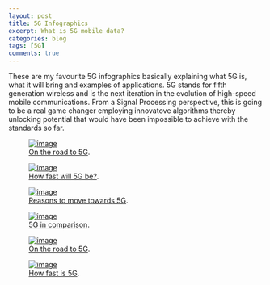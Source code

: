 ```yaml
---
layout: post
title: 5G Infographics 
excerpt: What is 5G mobile data?
categories: blog
tags: [5G]
comments: true
---
```


These are my favourite 5G infographics basically explaining what 5G is, what it will bring and examples of applications.  5G stands for fifth generation wireless and is the next iteration in the evolution of high-speed mobile communications.  From a Signal Processing perspective, this is going to be a real game changer employing innovatove algorithms thereby unlocking potential that would have been impossible to achieve with the standards so far.


<figure>
	<a href="http://www.comsoc.org/blog/infographic-ieee-ctn-road-5g"><img src="http://www.comsoc.org/sites/default/files/u36/5g_infographic2.jpg" alt="image"></a>
	<figcaption><a href="http://www.comsoc.org/blog/infographic-ieee-ctn-road-5g" title="On the road to 5G">On the road to 5G</a>.</figcaption>
</figure>


<figure>
	<a href="http://blogs.jdsu.com/perspectives/archive/2014/03/19/how-fast-will-5g-be.aspx"><img src="http://blogs.jdsu.com/perspectives/Documents/5G_v3.gif" alt="image"></a>
	<figcaption><a href="http://blogs.jdsu.com/perspectives/archive/2014/03/19/how-fast-will-5g-be.aspx" title="How fast will 5G be?">How fast will 5G be?</a>.</figcaption>
</figure>



<figure>
	<a href="http://www.fiercebigdata.com/story/internet-things-drive-5g-wireless-networks/2015-02-11"><img src="http://assets.fiercemarkets.net/public/sites/enterprise-it/EvolutionofWirelessNetworks2.jpg" alt="image"></a>
	<figcaption><a href="http://www.fiercebigdata.com/story/internet-things-drive-5g-wireless-networks/2015-02-11" title="Reasons to move towards 5G">Reasons to move towards 5G</a>.</figcaption>
</figure>



<figure>
	<a href="http://sysmech.co.uk/blog/infographic-mobile-data-evolution-comparrison-2g-3g-4g-5g/"><img src="http://sysmech.co.uk/wp-content/uploads/2015/03/The-data-mobile-data-evolution-infographic-SysMech.co_.uk_1.png" alt="image"></a>
	<figcaption><a href="http://sysmech.co.uk/blog/infographic-mobile-data-evolution-comparrison-2g-3g-4g-5g/" title="5G in comparison">5G in comparison</a>.</figcaption>
</figure>



<figure>
	<a href="http://www.comsoc.org/blog/infographic-ieee-ctn-road-5g"><img src="http://www.comsoc.org/sites/default/files/u36/5g_infographic2.jpg" alt="image"></a>
	<figcaption><a href="http://www.comsoc.org/blog/infographic-ieee-ctn-road-5g" title="On the road to 5G">On the road to 5G</a>.</figcaption>
</figure>



<figure>
	<a href="http://visual.ly/how-fast-5g"><img src="http://thumbnails-visually.netdna-ssl.com/how-fast-is-5g_52f099cce85c0_w1500.jpg" alt="image"></a>
	<figcaption><a href="http://visual.ly/how-fast-5g" title="How fast is 5G">How fast is 5G</a>.</figcaption>
</figure>





